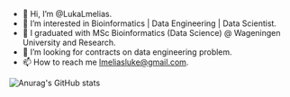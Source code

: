 - 👋 Hi, I’m @LukaLmelias.
- 👀 I’m interested in Bioinformatics | Data Engineering | Data Scientist.
- 🌱 I graduated with MSc Bioinformatics (Data Science) @ Wageningen University and Research. 
- 💞️ I’m looking for contracts on data engineering problem.
- 📫 How to reach me lmeliasluke@gmail.com.



![Anurag's GitHub stats](https://github-readme-stats.vercel.app/api?username=LukaLmelias&show_icons=true)


<!---
lmeliasluke/lmeliasluke is a ✨ special ✨ repository because its `README.md` (this file) appears on your GitHub profile.
You can click the Preview link to take a look at your changes.
--->
